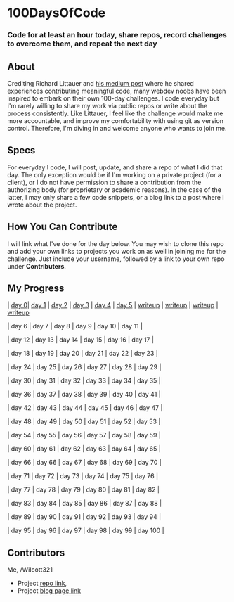 # 100DaysOfCode
### Code for at least an hour today, share repos, record challenges to overcome them, and repeat the next day

## About
Crediting Richard Littauer and [his medium post](https://medium.com/@richlitt/100-days-of-code-5e9a4dc6d56b) where he shared experiences contributing meaningful code, many webdev noobs have been inspired to embark on their own 100-day challenges. I code everyday but I'm rarely willing to share my work via public repos or write about the process consistently. Like Littauer, I feel like the challenge would make me more accountable, and improve my comfortability with using git as version control. Therefore, I'm diving in and welcome anyone who wants to join me.

## Specs
For everyday I code, I will post, update, and share a repo of what I did that day. The only exception would be if I'm working on a private project (for a client), or I do not have permission to share a contribution from the authorizing body (for proprietary or academic reasons). In the case of the latter, I may only share a few code snippets, or a blog link to a post where I wrote about the project.

## How You Can Contribute
I will link what I've done for the day below. You may wish to clone this repo and add your own links to projects you work on as well in joining me for the challenge. Just include your username, followed by a link to your own repo under **Contributers**.

## My Progress
| [day 0](http://github.com/Wilcott321/100DaysOfCode)| [day 1](http://github.com/Wilcott321/100DaysOfCode/JSForm)  | [day 2](http://github.com/Wilcott321/100DaysOfCode/BSPortfolio)  | [day 3](http://github.com/Wilcott321/100DaysOfCode/JSTesting)  | [day 4](http://github.com/Wilcott321/100DaysOfCode/BSPortfolio/index.html)  | [day 5](http://github.com/Wilcott321/100DaysOfCode/BSPortfolio) |
  [writeup](http://ourcodeblog.com/2016/01/01/100daysofcode-day-0/) | [writeup](http://ourcodeblog.com/2016/01/03/100daysofcode-day-2-form-validation-with-html-and-javascript/) | [writeup](http://ourcodeblog.com/2016/01/05/100daysofcode-day-2-working-with-angularjs-and-bootstrap/) | [writeup](http://ourcodeblog.com/2016/01/06/100daysofcode-day-3-unit-testing-with-jasmine-and-angularjs/)
  
| day 6 | day 7  | day 8  | day 9  | day 10 | day 11 |

| day 12 | day 13 | day 14 | day 15 | day 16 | day 17 |

| day 18 | day 19 | day 20 | day 21 | day 22 | day 23 |

| day 24 | day 25 | day 26 | day 27 | day 28 | day 29 |

| day 30 | day 31 | day 32 | day 33 | day 34 | day 35 |

| day 36 | day 37 | day 38 | day 39 | day 40 | day 41 |

| day 42 | day 43 | day 44 | day 45 | day 46 | day 47 |

| day 48 | day 49 | day 50 | day 51 | day 52 | day 53 |

| day 54  | day 55 | day 56 | day 57 | day 58 | day 59 |

| day 60  | day 61 | day 62 | day 63 | day 64 | day 65 |

| day 66  | day 66 | day 67 | day 68 | day 69 | day 70 |

| day 71  | day 72 | day 73 | day 74 | day 75 | day 76 |

| day 77  | day 78 | day 79 | day 80 | day 81 | day 82 |

| day 83  | day 84 | day 85 | day 86 | day 87 | day 88 |

| day 89  | day 90 | day 91 | day 92 | day 93 | day 94 |

| day 95  | day 96 | day 97 | day 98 | day 99 | day 100 |

## Contributors
Me, /Wilcott321 
* Project [repo link](http://github.com/Wilcott321/100DaysOfCode), 
* Project [blog page link](http://ourcodeblog.com/100daysofcode)
